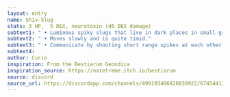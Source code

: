 ```yaml
---
layout: entry 
name: Shiv-Slug
stats: 3 HP,  5 DEX, neurotoxin (d6 DEX damage)
subtext1: " • Luminous spiky slugs that live in dark places in small groups."
subtext2: " • Moves slowly and is quite timid."
subtext3: " • Communicate by shooting short range spikes at each other (no harm to them) but often mistake other light sources as slugs."
subtext4: 
author: Curio
inspiration: From the Bestiarum Geondica
inspiration_source: https://natetreme.itch.io/bestiarum
source: discord
source_url: https://discordapp.com/channels/499193406828838922/674544134798966806/705384094980243527
---
```

